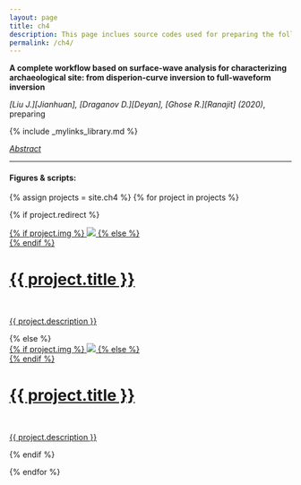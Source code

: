 ```yaml
---
layout: page
title: ch4
description: This page inclues source codes used for preparing the following paper.
permalink: /ch4/
---
```


**A complete workflow based on surface-wave analysis for characterizing archaeological site: from disperion-curve inversion to full-waveform inversion**


_[Liu J.][Jianhuan], [Draganov D.][Deyan], [Ghose R.][Ranajit] (2020)_, preparing

{% include _mylinks_library.md %}

<script type="text/javascript">
 function showhide(id) {
    var e = document.getElementById(id);
    e.style.display = (e.style.display == 'block') ? 'none' : 'block';
 }
</script>

 <i class="fa fa-sticky-note" aria-hidden="true"></i> <a href="javascript:showhide('article04')">_Abstract_</a>

  <div id="article04" style="display:none;">
  <p>  <div style="font-size:0.85em; text-align: justify;"> Surface-wave analysis is a promising tool for imaging near-surface structures. We develop a complete workflow that can determine subsurface $V_S$ models from shallow field-data. We apply the workflow to a field data recorded at an archaeological site located in Ostia. The goal of this survey is to map the remains of an unexcavated archaeological site in a highly heterogeneous subsurface. The seismic survey consists of two intercrossed seismic line, with one line cover an known tumulus. We make use of a state-of-art 2D MASW technology to invert 2D $V_S$ structures under these lines, which are then provided as the starting models for the sequential 2D elastic FWI inversion. The FWI approach utilize the global correlation norm as objective function, with the aim of reducing different coupling effects at receiver positions. We identified a known tumulus in similar positon in the MASW and FWI results. Compared with MASW sections, the FWI result show high-resolution imaging of the distribution of subsurface heterogenities. The results demonstrate that surface-wave analysis by a combination of MASW and FWI method can be a promising geophysical tool to image shallow small-scale objects in the near-surface field, such as archaeological site. </div> </p>
  </div>

---
#### Figures & scripts:

{% assign projects = site.ch4 %}
{% for project in projects  %}

{% if project.redirect %}
<div class="project">
    <div class="thumbnail">
        <a href="{{ project.redirect }}">
        {% if project.img %}
        <img class="thumbnail" src="{{ project.img | prepend: site.baseurl | prepend: site.url }}"/>
        {% else %}
        <div class="thumbnail blankbox"></div>
        {% endif %}    
        <span>
            <h1>{{ project.title }}</h1>
            <br/>
            <p>{{ project.description }}</p>
        </span>
        </a>
    </div>
</div>
{% else %}

<div class="project ">
    <div class="thumbnail">
        <a target="_blank" href="{{ project.url | prepend: site.baseurl | prepend: site.url }}">
        {% if project.img %}
        <img class="thumbnail" src="{{ project.img | prepend: site.baseurl | prepend: site.url }}"/>
        {% else %}
        <div class="thumbnail blankbox"></div>
        {% endif %}    
        <span>
            <h1>{{ project.title }}</h1>
            <br/>
            <p>{{ project.description }}</p>
        </span>
        </a>
    </div>
</div>

{% endif %}

{% endfor %}
